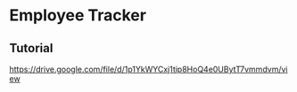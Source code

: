 # Employee Tracker

## Tutorial
https://drive.google.com/file/d/1p1YkWYCxj1tip8HoQ4e0UBytT7vmmdvm/view
